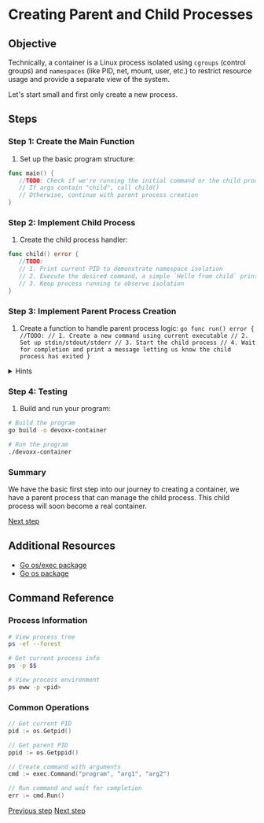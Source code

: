 # Creating Parent and Child Processes

## Objective

Technically, a container is a Linux process isolated using `cgroups` (control
groups) and `namespaces` (like PID, net, mount, user, etc.) to restrict resource
usage and provide a separate view of the system.

Let's start small and first only create a new process.

## Steps

### Step 1: Create the Main Function

1. Set up the basic program structure:

```go
func main() {
   //TODO: Check if we're running the initial command or the child process
   // If args contain "child", call child()
   // Otherwise, continue with parent process creation
}
```

### Step 2: Implement Child Process

1. Create the child process handler:

```go
func child() error {
   //TODO:
   // 1. Print current PID to demonstrate namespace isolation
   // 2. Execute the desired command, a simple `Hello from child` print to the console is enough for now
   // 3. Keep process running to observe isolation
}
```

### Step 3: Implement Parent Process Creation

1. Create a function to handle parent process logic: `go func run() error {
//TODO: // 1. Create a new command using current executable // 2. Set up
    stdin/stdout/stderr // 3. Start the child process // 4. Wait for completion
       and print a message letting us know the child process has exited } `
<details>
<summary>Hints</summary>

- Use `/proc/self/exe` to re-execute the same process
- Use `os.Args` to detect if running as child
- Remember to handle all potential errors
- Use `cmd.Start()` and `cmd.Wait()` for better process control

</details>

### Step 4: Testing

1. Build and run your program:

```bash
# Build the program
go build -o devoxx-container

# Run the program
./devoxx-container
```

### Summary

We have the basic first step into our journey to creating a container, we have a
parent process that can manage the child process. This child process will soon
become a real container.

[Next step](03-namespace-isolation.md)

## Additional Resources

- [Go os/exec package](https://pkg.go.dev/os/exec)
- [Go os package](https://pkg.go.dev/os)

## Command Reference

### Process Information

```bash
# View process tree
ps -ef --forest

# Get current process info
ps -p $$

# View process environment
ps eww -p <pid>
```

### Common Operations

```go
// Get current PID
pid := os.Getpid()

// Get parent PID
ppid := os.Getppid()

// Create command with arguments
cmd := exec.Command("program", "arg1", "arg2")

// Run command and wait for completion
err := cmd.Run()
```

[Previous step](./01-intro.md) [Next step](./03-namespace-isolation.md)
